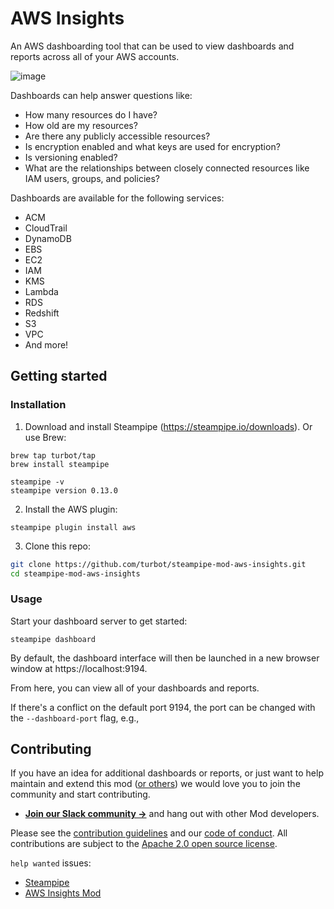 # AWS Insights

An AWS dashboarding tool that can be used to view dashboards and reports across all of your AWS accounts.

![image](https://raw.githubusercontent.com/turbot/steampipe-mod-aws-insights/release/v0.1/docs/images/aws_s3_dashboard.png)

Dashboards can help answer questions like:

- How many resources do I have?
- How old are my resources?
- Are there any publicly accessible resources?
- Is encryption enabled and what keys are used for encryption?
- Is versioning enabled?
- What are the relationships between closely connected resources like IAM users, groups, and policies?

Dashboards are available for the following services:

- ACM
- CloudTrail
- DynamoDB
- EBS
- EC2
- IAM
- KMS
- Lambda
- RDS
- Redshift
- S3
- VPC
- And more!

## Getting started

### Installation

1) Download and install Steampipe (https://steampipe.io/downloads). Or use Brew:

```shell
brew tap turbot/tap
brew install steampipe

steampipe -v
steampipe version 0.13.0
```

2) Install the AWS plugin:

```shell
steampipe plugin install aws
```

3) Clone this repo:

```sh
git clone https://github.com/turbot/steampipe-mod-aws-insights.git
cd steampipe-mod-aws-insights
```

### Usage

Start your dashboard server to get started:

```shell
steampipe dashboard
```

By default, the dashboard interface will then be launched in a new browser window at https://localhost:9194.

From here, you can view all of your dashboards and reports.

If there's a conflict on the default port 9194, the port can be changed with the `--dashboard-port` flag, e.g.,

## Contributing

If you have an idea for additional dashboards or reports, or just want to help maintain and extend this mod ([or others](https://github.com/topics/steampipe-mod)) we would love you to join the community and start contributing.

- **[Join our Slack community →](https://steampipe.io/community/join)** and hang out with other Mod developers.

Please see the [contribution guidelines](https://github.com/turbot/steampipe/blob/main/CONTRIBUTING.md) and our [code of conduct](https://github.com/turbot/steampipe/blob/main/CODE_OF_CONDUCT.md). All contributions are subject to the [Apache 2.0 open source license](https://github.com/turbot/steampipe-mod-aws-insights/blob/main/LICENSE).

`help wanted` issues:
- [Steampipe](https://github.com/turbot/steampipe/labels/help%20wanted)
- [AWS Insights Mod](https://github.com/turbot/steampipe-mod-aws-insights/labels/help%20wanted)
